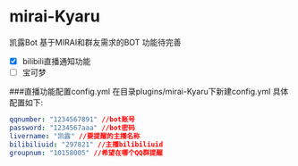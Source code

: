 # mirai-Kyaru
凯露Bot
基于MIRAI和群友需求的BOT 功能待完善

- [x] bilibili直播通知功能
- [ ] 宝可梦

 ###直播功能配置config.yml
 在目录plugins/mirai-Kyaru下新建config.yml
 具体配置如下:
 ```yml
qqnumber: "1234567891" //bot账号
password: "1234567aaa" //bot密码
livername: "凯露" //要提醒的主播名称
bilibiliuid: "297821" //主播bilibiliuid
groupnum: "10158005" //希望在哪个QQ群提醒
 ```
 

